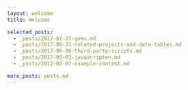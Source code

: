 ```yaml
---
layout: welcome
title: Welcome

selected_posts:
  - _posts/2017-07-27-gems.md
  - _posts/2017-06-21-related-projects-and-data-tables.md
  - _posts/2017-06-06-third-party-scripts.md
  - _posts/2017-05-03-javascripten.md
  - _posts/2012-02-07-example-content.md

more_posts: posts.md
---
```






[blog]: blog.md
[portfolio]: projects.md
[resume]: resume.md
[docs]: docs/6.6.0/index.md
[installation]: docs/6.6.0/installation.md
[configuration]: docs/6.6.0/configuration.md
[migration]: docs/6.6.0/migration.md
